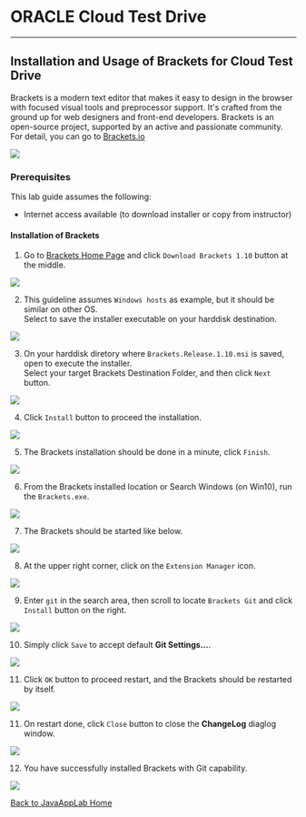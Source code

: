 # ORACLE Cloud Test Drive #
-----
## Installation and Usage of Brackets for Cloud Test Drive ##

Brackets is a modern text editor that makes it easy to design in the browser with focused visual tools and preprocessor support. It's crafted from the ground up for web designers and front-end developers. Brackets is an open-source project, supported by an active and passionate community. For detail, you can go to [Brackets.io](http://brackets.io/)

![](images/brackets/hero.png)

### Prerequisites ###
This lab guide assumes the following:
- Internet access available (to download installer or copy from instructor)

#### Installation of Brackets ####

1. Go to [Brackets Home Page](http://brackets.io/) and click `Download Brackets 1.10` button at the middle.

![](images/brackets/00.brackets.download.png)

2. This guideline assumes `Windows hosts` as example, but it should be similar on other OS.  
Select to save the installer executable on your harddisk destination.

![](images/brackets/01.brackets.save.png)

3. On your harddisk diretory where `Brackets.Release.1.10.msi` is saved, open to execute the installer.  
Select your target Brackets Destination Folder, and then click `Next` button.

![](images/brackets/02.brackets.install.png)

4. Click `Install` button to proceed the installation.

![](images/brackets/03.brackets.install1.png)

5. The Brackets installation should be done in a minute, click `Finish`.

![](images/brackets/04.brackets.install2.png)

6. From the Brackets installed location or Search Windows (on Win10), run the `Brackets.exe`.

![](images/brackets/05.brackets.start.png)

7. The Brackets should be started like below.

![](images/brackets/06.brackets.started)

8. At the upper right corner, click on the `Extension Manager` icon.

![](images/brackets/07.brackets.extension.png)

9. Enter `git` in the search area, then scroll to locate `Brackets Git` and click `Install` button on the right.

![](images/brackets/08.brackets.extension1.png)

10. Simply click `Save` to accept default **Git Settings...**.

![](images/brackets/09.brackets.git.png)

11. Click `OK` button to proceed restart, and the Brackets should be restarted by itself.

![](images/brackets/10.brackets.restart.png)

11. On restart done, click `Close` button to close the **ChangeLog** diaglog window.

![](images/brackets/11.brackets.restart1.png)

12. You have successfully installed Brackets with Git capability.

![](images/brackets/12.brackets.done.png)

[Back to JavaAppLab Home](README.md)
